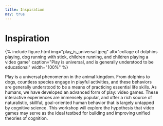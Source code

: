 ```yaml
---
title: Inspiration
nav: true
---
```


# Inspiration

{% include figure.html img="play_is_universal.jpeg" alt="collage of dolphins playing, dog running with stick, children running, and children playing a video game" caption="Play is universal, and is generally understood to be educational" width="100%" %}

Play is a universal phenomenon in the animal kingdom. From dolphins to dogs, countless species engage in playful activities, and these behaviors are generally understood to be a means of practicing essential life skills. As humans, we have developed an advanced form of play: video games. These interactive experiences are immensely popular, and offer a rich source of naturalistic, skillful, goal-oriented human behavior that is largely untapped by cognitive science. This workshop will explore the hypothesis that video games may serve as the ideal testbed for building and improving unified theories of cognition.